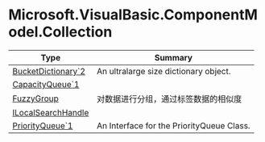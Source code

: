 ﻿
# Microsoft.VisualBasic.ComponentModel.Collection

|Type|Summary|
|----|-------|
|<a href="#" onClick="load('/docs/Microsoft.VisualBasic.ComponentModel.Collection/BucketDictionary`2.md')">BucketDictionary`2</a>|An ultralarge size dictionary object.|
|<a href="#" onClick="load('/docs/Microsoft.VisualBasic.ComponentModel.Collection/CapacityQueue`1.md')">CapacityQueue`1</a>||
|<a href="#" onClick="load('/docs/Microsoft.VisualBasic.ComponentModel.Collection/FuzzyGroup.md')">FuzzyGroup</a>|对数据进行分组，通过标签数据的相似度|
|<a href="#" onClick="load('/docs/Microsoft.VisualBasic.ComponentModel.Collection/ILocalSearchHandle.md')">ILocalSearchHandle</a>||
|<a href="#" onClick="load('/docs/Microsoft.VisualBasic.ComponentModel.Collection/PriorityQueue`1.md')">PriorityQueue`1</a>|An Interface for the PriorityQueue Class.|

